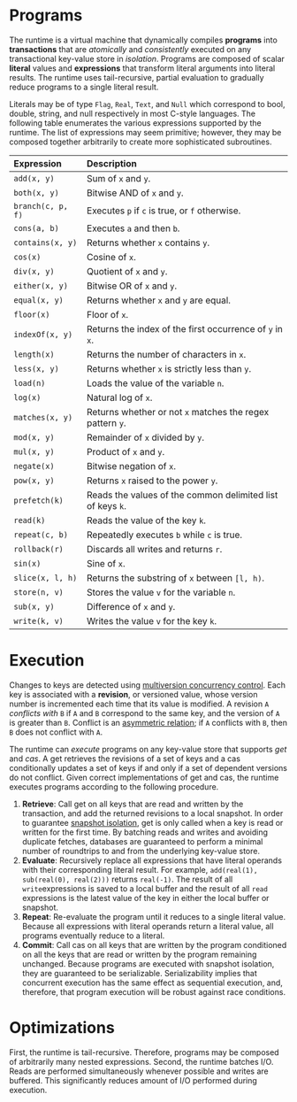 # Programs
The runtime is a virtual machine that dynamically compiles __programs__ into __transactions__ that 
are *atomically* and *consistently* executed on any transactional key-value store in *isolation*.
Programs are composed of scalar __literal__ values and __expressions__ that transform literal
arguments into literal results. The runtime uses tail-recursive, partial evaluation to gradually 
reduce programs to a single literal result.

Literals may be of type ```Flag```, ```Real```, ```Text```, and ```Null``` which correspond to
bool, double, string, and null respectively in most C-style languages. The following table
enumerates the various expressions supported by the runtime. The list of expressions may seem 
primitive; however, they may be composed together arbitrarily to create more sophisticated 
subroutines.

| Expression               | Description                                                           |
|:-------------------------|:----------------------------------------------------------------------|
| ```add(x, y)```          | Sum of ```x``` and ```y```.                                           | 
| ```both(x, y)```         | Bitwise AND of ```x``` and ```y```.                                   |
| ```branch(c, p, f)```    | Executes ```p``` if ```c``` is true, or ```f``` otherwise.            | 
| ```cons(a, b)```         | Executes ```a``` and then ```b```.                                    | 
| ```contains(x, y)```     | Returns whether ```x``` contains ```y```.                             |
| ```cos(x)```             | Cosine of ```x```.                                                    |
| ```div(x, y)```          | Quotient of ```x``` and ```y```.                                      |
| ```either(x, y)```       | Bitwise OR of ```x``` and ```y```.                                    |
| ```equal(x, y)```        | Returns whether ```x``` and ```y``` are equal.                        |
| ```floor(x)```           | Floor of ```x```.                                                     |
| ```indexOf(x, y)```      | Returns the index of the first occurrence of ```y``` in ```x```.      | 
| ```length(x)```          | Returns the number of characters in ```x```.                          |
| ```less(x, y)```         | Returns whether ```x``` is strictly less than ```y```.                |
| ```load(n)```            | Loads the value of the variable ```n```.                              |
| ```log(x)```             | Natural log of ```x```.                                               |
| ```matches(x, y)```      | Returns whether or not ```x``` matches the regex pattern ```y```.     |
| ```mod(x, y)```          | Remainder of ```x``` divided by ```y```.                              |
| ```mul(x, y)```          | Product of ```x``` and ```y```.                                       | 
| ```negate(x)```          | Bitwise negation of ```x```.                                          |
| ```pow(x, y)```          | Returns ```x``` raised to the power ```y```.                          | 
| ```prefetch(k)```        | Reads the values of the common delimited list of keys ```k```.        |
| ```read(k)```            | Reads the value of the key ```k```.                                   |
| ```repeat(c, b)```       | Repeatedly executes ```b``` while ```c``` is true.                    |
| ```rollback(r)```        | Discards all writes and returns ```r```.                              |
| ```sin(x)```             | Sine of ```x```.                                                      | 
| ```slice(x, l, h)```     | Returns the substring of ```x``` between ```[l, h)```.                |
| ```store(n, v)```        | Stores the value ```v``` for the variable ```n```.                    |
| ```sub(x, y)```          | Difference of ```x``` and ```y```.                                    |
| ```write(k, v)```        | Writes the value ```v``` for the key ```k```.                         |

# Execution
Changes to keys are detected using [multiversion concurrency control][1]. Each key is associated 
with a __revision__, or versioned value, whose version number is incremented each time that its 
value is modified. A revision ```A``` *conflicts with* ```B``` if ```A``` and ```B``` correspond 
to the same key, and the version of ```A``` is greater than ```B```. Conflict is an 
[asymmetric relation][2]; if ```A``` conflicts with ```B```, then ```B``` does not conflict with 
```A```. 

The runtime can *execute* programs on any key-value store that supports *get* and *cas*. A get 
retrieves the revisions of a set of keys and a cas conditionally updates a set of keys if and 
only if a set of dependent versions do not conflict. Given correct implementations of get and cas, 
the runtime executes programs according to the following procedure.

1. __Retrieve__: Call get on all keys that are read and written by the transaction, and add the 
   returned revisions to a local snapshot. In order to guarantee [snapshot isolation][3], get is 
   only called when a key is read or written for the first time. By batching reads and writes 
   and avoiding duplicate fetches, databases are guaranteed to perform a minimal number of 
   roundtrips to and from the underlying key-value store. 
2. __Evaluate__: Recursively replace all expressions that have literal operands with their 
   corresponding literal result. For example, ```add(real(1), sub(real(0), real(2)))``` returns 
   ```real(-1)```. The result of all ```write```expressions is saved to a local buffer and the 
   result of all ```read``` expressions is the latest value of the key in either the local buffer or 
   snapshot.  
3. __Repeat__: Re-evaluate the program until it reduces to a single literal value. Because all 
   expressions with literal operands return a literal value, all programs eventually reduce to a 
   literal.
4. __Commit__: Call cas on all keys that are written by the program conditioned on all
   the keys that are read or written by the program remaining unchanged. Because programs are 
   executed with snapshot isolation, they are guaranteed to be serializable. Serializability 
   implies that concurrent execution has the same effect as sequential execution, and, therefore,
   that program execution will be robust against race conditions.
   
# Optimizations
First, the runtime is tail-recursive. Therefore, programs may be composed of arbitrarily many nested
expressions. Second, the runtime batches I/O. Reads are performed simultaneously whenever possible 
and writes are buffered. This significantly reduces amount of I/O performed during execution.

[1]: https://en.wikipedia.org/wiki/Multiversion_concurrency_control
[2]: https://en.wikipedia.org/wiki/Asymmetric_relation
[3]: https://en.wikipedia.org/wiki/Snapshot_isolation